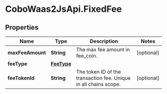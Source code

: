 # CoboWaas2JsApi.FixedFee

## Properties

Name | Type | Description | Notes
------------ | ------------- | ------------- | -------------
**maxFeeAmount** | **String** | The max fee amount in fee_coin. | [optional] 
**feeType** | [**FeeType**](FeeType.md) |  | 
**feeTokenId** | **String** | The token ID of the transaction fee. Unique in all chains scope. | [optional] 


